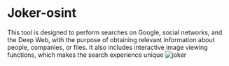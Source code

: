 # Joker-osint
This tool is designed to perform searches on Google, social networks, and the Deep Web, with the purpose of obtaining relevant information about people, companies, or files. It also includes interactive image viewing functions, which makes the search experience unique
![joker](https://github.com/user-attachments/assets/155be2e5-3a26-43e3-bfe9-b2e06588771f)
